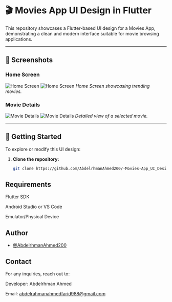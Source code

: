 # 🎬 Movies App UI Design in Flutter

This repository showcases a Flutter-based UI design for a Movies App, demonstrating a clean and modern interface suitable for movie browsing applications.

---

## 📸 Screenshots

### Home Screen
![Home Screen](./images/Screen1.jpg)
![Home Screen](./images/Screen2.jpg)
*Home Screen showcasing trending movies.*

### Movie Details
![Movie Details](./images/Screen3.jpg)
![Movie Details](./images/Screen4.jpg)
*Detailed view of a selected movie.*

---

## 🚀 Getting Started

To explore or modify this UI design:

1. **Clone the repository:**
   ```bash
   git clone https://github.com/AbdelrhmanAhmed200/-Movies-App_UI_Design_In_Flutter.git


## Requirements

Flutter SDK

Android Studio or VS Code

Emulator/Physical Device


## Author

- [@AbdelrhmanAhmed200](https://github.com/AbdelrhmanAhmed200)


## Contact
For any inquiries, reach out to:

Developer: Abdelrhman Ahmed

Email: abdelrahmanahmedfarid988@gmail.com
